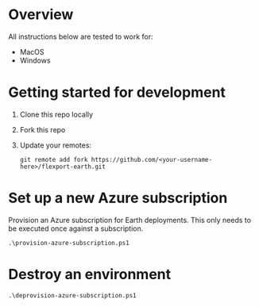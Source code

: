 # Overview

All instructions below are tested to work for:
- MacOS
- Windows

# Getting started for development

1. Clone this repo locally
2. Fork this repo
3. Update your remotes:

    `git remote add fork https://github.com/<your-username-here>/flexport-earth.git`

# Set up a new Azure subscription
Provision an Azure subscription for Earth deployments. This only needs to be executed once against a subscription.

    .\provision-azure-subscription.ps1

# Destroy an environment

    .\deprovision-azure-subscription.ps1
